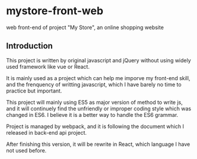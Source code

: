 # mystore-front-web
web front-end of project "My Store", an online shopping website

## Introduction
This project is written by original javascript and jQuery without using widely used framework like vue or React.

It is mainly used as a project which can help me imporve my front-end skill, and the frenquency of writting javascript,
which I have barely no time to practice but important.

This project will mainly using ES5 as major version of method to write js, and it will continuely find the unfriendly or
improper coding style which was changed in ES6. I believe it is a better way to handle the ES6 grammar.

Project is managed by webpack, and it is following the document which I released in back-end api project.

After finishing this version, it will be rewrite in React, which language I have not used before.
